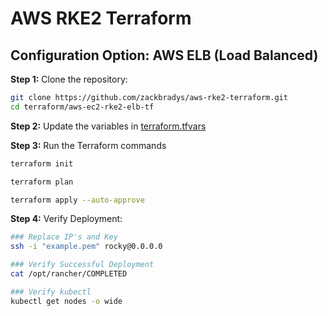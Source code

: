 # AWS RKE2 Terraform

## Configuration Option: **AWS ELB (Load Balanced)**

**Step 1:** Clone the repository:
```bash
git clone https://github.com/zackbradys/aws-rke2-terraform.git
cd terraform/aws-ec2-rke2-elb-tf
```

**Step 2:** Update the variables in [terraform.tfvars](terraform.tfvars)

**Step 3:** Run the Terraform commands
```bash
terraform init

terraform plan

terraform apply --auto-approve
```

**Step 4:** Verify Deployment:
```bash
### Replace IP's and Key
ssh -i "example.pem" rocky@0.0.0.0

### Verify Successful Deployment
cat /opt/rancher/COMPLETED

### Verify kubectl
kubectl get nodes -o wide
```
